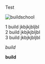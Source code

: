 Test

![buildschool](https://i.imgur.com/Q89wwdR.jpg")

1 build jkbjkjbljbl  
2 build jkbjkjbljbl  
3 build jkbjkjbljbl  

*build*

**build**
